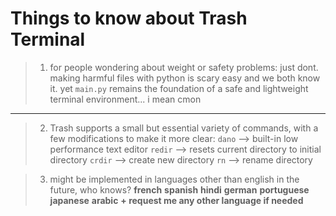 # Things to know about Trash Terminal
> 1. for people wondering about weight or safety problems: just dont. making harmful files with python is scary easy and we both know it. yet `main.py` remains the foundation of a safe and lightweight terminal environment... i mean cmon

---

> 2. Trash supports a small but essential variety of commands, with a few modifications to make it more clear:
  > `dano` --> built-in low performance text editor
  > `redir` --> resets current directory to initial directory
  > `crdir` --> create new directory
  > `rn` --> rename directory

> 3. might be implemented in languages other than english in the future, who knows?
  > **french**
  > **spanish**
  > **hindi**
  > **german**
  > **portuguese**
  > **japanese**
  > **arabic**
  > **+ request me any other language if needed**
